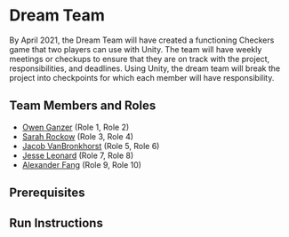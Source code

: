 # Dream Team

By April 2021, the Dream Team will have created a functioning Checkers game that two players can use with Unity. The team will have weekly meetings or checkups to ensure that they are on track with the project, responsibilities, and deadlines. Using Unity, the dream team will break the project into checkpoints for which each member will have responsibility. 

## Team Members and Roles

* [Owen Ganzer](https://github.com/ganzero/CIS350-HW2-Ganzer) (Role 1, Role 2)
* [Sarah Rockow](https://github.com/srockow2000/CIS350-HW2-Rockow.git)   (Role 3, Role 4)
* [Jacob VanBronkhorst](https://github.com/jakevbk/CIS350-HW2-VanBronkhorst.git) (Role 5, Role 6)
* [Jesse Leonard](https://github.com/jesselnrd/CIS350-HW2-Leonard) (Role 7, Role 8)
* [Alexander Fang](https://github.com/alexanderjfang/CIS350-HW2-FANG) (Role 9, Role 10)

## Prerequisites

## Run Instructions
